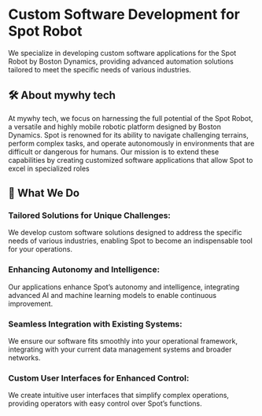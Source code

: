 # Custom Software Development for Spot Robot

We specialize in developing custom software applications for the Spot Robot by Boston Dynamics, providing advanced automation solutions tailored to meet the specific needs of various industries.

## 🛠 About mywhy tech

At mywhy tech, we focus on harnessing the full potential of the Spot Robot, a versatile and highly mobile robotic platform designed by Boston Dynamics. Spot is renowned for its ability to navigate challenging terrains, perform complex tasks, and operate autonomously in environments that are difficult or dangerous for humans. Our mission is to extend these capabilities by creating customized software applications that allow Spot to excel in specialized roles

## 🚀 What We Do

### Tailored Solutions for Unique Challenges:
We develop custom software solutions designed to address the specific needs of various industries, enabling Spot to become an indispensable tool for your operations.
 
### Enhancing Autonomy and Intelligence:
Our applications enhance Spot’s autonomy and intelligence, integrating advanced AI and machine learning models to enable continuous improvement.

### Seamless Integration with Existing Systems: 
We ensure our software fits smoothly into your operational framework, integrating with your current data management systems and broader networks.

### Custom User Interfaces for Enhanced Control: 
We create intuitive user interfaces that simplify complex operations, providing operators with easy control over Spot’s functions.
